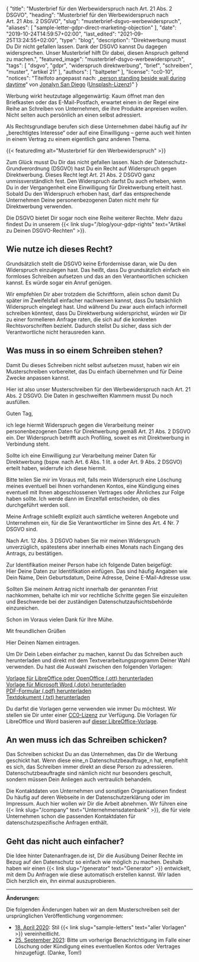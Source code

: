 {
    "title": "Musterbrief für den Werbewiderspruch nach Art. 21 Abs. 2 DSGVO",
    "heading": "Musterbrief für den Werbewiderspruch nach Art.&nbsp;21&nbsp;Abs.&nbsp;2&nbsp;DSGVO",
    "slug": "musterbrief-dsgvo-werbewiderspruch",
    "aliases": [ "sample-letter-gdpr-direct-marketing-objection" ],
    "date": "2019-10-24T14:59:57+02:00",
    "last_edited": "2021-09-25T13:24:55+02:00",
    "type": "blog",
    "description": "Direktwerbung musst Du Dir nicht gefallen lassen. Dank der DSGVO kannst Du dagegen widersprechen. Unser Musterbrief hilft Dir dabei, diesen Anspruch geltend zu machen.",
    "featured_image": "musterbrief-dsgvo-werbewiderspruch",
    "tags": [ "dsgvo", "gdpr", "widerspruch direktwerbung", "brief", "schreiben", "muster", "artikel 21" ],
    "authors": [ "baltpeter" ],
    "license": "cc0-10",
    "notices": "Titelfoto angepasst nach: „[person standing beside wall during daytime](https://unsplash.com/photos/ZO_tXe8Tinw)“ von [Jonalyn San Diego](https://unsplash.com/@sandiejo) ([Unsplash-Lizenz](https://unsplash.com/license))"
}

Werbung wirkt heutzutage allgegenwärtig: Kaum öffnet man den Briefkasten oder das E-Mail-Postfach, erwartet einen in der Regel eine Reihe an Schreiben von Unternehmen, die ihre Produkte anpreisen wollen. Nicht selten auch persönlich an einen selbst adressiert.

Als Rechtsgrundlage berufen sich diese Unternehmen dabei häufig auf ihr „berechtigtes Interesse“ oder auf eine Einwilligung – gerne auch weit hinten in einem Vertrag zu einem eigentlich ganz anderen Thema.

{{< featuredImg alt="Musterbrief für den Werbewiderspruch" >}}

Zum Glück musst Du Dir das nicht gefallen lassen. Nach der Datenschutz-Grundverordnung (DSGVO) hast Du ein Recht auf Widerspruch gegen Direktwerbung. Dieses Recht legt Art. 21 Abs. 2 DSGVO ganz unmissverständlich fest. Den Widerspruch darfst Du auch erheben, wenn Du in der Vergangenheit eine Einwilligung für Direktwerbung erteilt hast.  
Sobald Du den Widerspruch erhoben hast, darf das entsprechende Unternehmen Deine personenbezogenen Daten nicht mehr für Direktwerbung verwenden.

Die DSGVO bietet Dir sogar noch eine Reihe weiterer Rechte. Mehr dazu findest Du in unserem {{< link slug="/blog/your-gdpr-rights" text="Artikel zu Deinen DSGVO-Rechten" >}}.

## Wie nutze ich dieses Recht?

Grundsätzlich stellt die DSGVO keine Erfordernisse daran, wie Du den Widerspruch einzulegen hast. Das heißt, dass Du grundsätzlich einfach ein formloses Schreiben aufsetzen und das an den Verantwortlichen schicken kannst. Es würde sogar ein Anruf genügen.

Wir empfehlen Dir aber trotzdem die Schriftform, allein schon damit Du später im Zweifelsfall einfacher nachweisen kannst, dass Du tatsächlich Widerspruch eingelegt hast. Und während Du zwar auch einfach informell schreiben könntest, dass Du Direktwerbung widersprichst, würden wir Dir zu einer formelleren Anfrage raten, die sich auf die konkreten Rechtsvorschriften bezieht. Dadurch stellst Du sicher, dass sich der Verantwortliche nicht herausreden kann.

## Was muss in so einem Schreiben stehen?

Damit Du dieses Schreiben nicht selbst aufsetzen musst, haben wir ein Musterschreiben vorbereitet, das Du einfach übernehmen und für Deine Zwecke anpassen kannst.

Hier ist also unser Musterschreiben für den Werbewiderspruch nach Art. 21 Abs. 2 DSGVO. Die Daten in <span class="blog-letter-fill-in">geschweiften Klammern</span> musst Du noch ausfüllen.

<div class="blog-letter">
<p>Guten Tag,</p>

<p>ich lege hiermit Widerspruch gegen die Verarbeitung meiner personenbezogenen Daten für Direktwerbung gemäß Art. 21 Abs. 2 DSGVO ein. Der Widerspruch betrifft auch Profiling, soweit es mit Direktwerbung in Verbindung steht.</p>

<p>Sollte ich eine Einwilligung zur Verarbeitung meiner Daten für Direktwerbung (bspw. nach Art. 6 Abs. 1 lit. a oder Art. 9 Abs. 2 DSGVO) erteilt haben, widerrufe ich diese hiermit.</p>

<p>Bitte teilen Sie mir im Voraus mit, falls mein Widerspruch eine Löschung meines eventuell bei Ihnen vorhandenen Kontos, eine Kündigung eines eventuell mit Ihnen abgeschlossenen Vertrages oder Ähnliches zur Folge haben sollte. Ich werde dann im Einzelfall entscheiden, ob dies durchgeführt werden soll.</p>

<p>Meine Anfrage schließt explizit auch sämtliche weiteren Angebote und Unternehmen ein, für die Sie Verantwortlicher im Sinne des Art. 4 Nr. 7 DSGVO sind.</p>

<p>Nach Art. 12 Abs. 3 DSGVO haben Sie mir meinen Widerspruch unverzüglich, spätestens aber innerhalb eines Monats nach Eingang des Antrags, zu bestätigen.</p>

<p>Zur Identifikation meiner Person habe ich folgende Daten beigefügt:<br>
<span class="blog-letter-fill-in">Hier Deine Daten zur Identifikation einfügen. Das sind häufig Angaben wie Dein Name, Dein Geburtsdatum, Deine Adresse, Deine E-Mail-Adresse usw.</span></p>

<p>Sollten Sie meinem Antrag nicht innerhalb der genannten Frist nachkommen, behalte ich mir vor rechtliche Schritte gegen Sie einzuleiten und Beschwerde bei der zuständigen Datenschutzaufsichtsbehörde einzureichen.</p>

<p>Schon im Voraus vielen Dank für Ihre Mühe.</p>

<p>Mit freundlichen Grüßen</p>

<p><span class="blog-letter-fill-in">Hier Deinen Namen eintragen.</span></p>
</div>

Um Dir Dein Leben einfacher zu machen, kannst Du das Schreiben auch herunterladen und direkt mit dem Textverarbeitungsprogramm Deiner Wahl verwenden. Du hast die Auswahl zwischen den folgenden Vorlagen:

<a href="/downloads/musterschreiben-dsgvo-werbewiderspruch-datenanfragen.de.ott" class="button button-primary" style="margin-bottom: 10px;">Vorlage für LibreOffice oder OpenOffice (.ott) herunterladen</a><br>
<a href="/downloads/musterschreiben-dsgvo-werbewiderspruch-datenanfragen.de.dotx" class="button button-secondary" style="margin-bottom: 10px;">Vorlage für Microsoft Word (.dotx) herunterladen</a><br>
<a href="/downloads/musterschreiben-dsgvo-werbewiderspruch-datenanfragen.de.pdf" class="button button-secondary" style="margin-bottom: 10px;">PDF-Formular (.pdf) herunterladen</a><br>
<a href="/downloads/musterschreiben-dsgvo-werbewiderspruch-datenanfragen.de.txt" class="button button-secondary">Textdokument (.txt) herunterladen</a>

Du darfst die Vorlagen gerne verwenden wie immer Du möchtest. Wir stellen sie Dir unter einer [CC0-Lizenz](https://creativecommons.org/publicdomain/zero/1.0/) zur Verfügung. Die Vorlagen für LibreOffice und Word basieren auf [dieser LibreOffice-Vorlage](https://extensions.libreoffice.org/templates/geschaeftsbrief-din-5008-2011-b-a4-ib).

## An wen muss ich das Schreiben schicken?

Das Schreiben schickst Du an das Unternehmen, das Dir die Werbung geschickt hat. Wenn diese eine_n Datenschutzbeauftrage_n hat, empfiehlt es sich, das Schreiben immer direkt an diese Person zu adressieren. Datenschutzbeauftragte sind nämlich nicht nur besonders geschult, sondern müssen Dein Anliegen auch vertraulich behandeln.

Die Kontaktdaten von Unternehmen und sonstigen Organisationen findest Du häufig auf deren Webseite in der Datenschutzerklärung oder im Impressum. Auch hier wollen wir Dir die Arbeit abnehmen. Wir führen eine {{< link slug="/company" text="Unternehmensdatenbank" >}}, die für viele Unternehmen schon die passenden Kontaktdaten für datenschutzspezifische Anfragen enthält.

## Geht das nicht auch einfacher?

Die Idee hinter Datenanfragen.de ist, Dir die Ausübung Deiner Rechte im Bezug auf den Datenschutz so einfach wie möglich zu machen. Deshalb haben wir einen {{< link slug="/generator" text="Generator" >}} entwickelt, mit dem Du Anfragen wie diese automatisch erstellen kannst. Wir laden Dich herzlich ein, ihn einmal auszuprobieren.

---

**Änderungen:**

Die folgenden Änderungen haben wir an dem Musterschreiben seit der ursprünglichen Veröffentlichung vorgenommen:

* [18. April 2020](https://github.com/datenanfragen/data/pull/562/commits/3c31ea33425d8c53e27bebea98f7486bd6754be8#diff-0fbc22e0510c1148f28cd399109977fe): Stil {{< link slug="sample-letters" text="aller Vorlagen" >}} vereinheitlicht.
* [25. September 2021](https://github.com/datenanfragen/data/pull/1335/commits/a346ed73910392a57ee774ba7656ec3c835657f9#diff-1c5520812f65d3fdbe31f1042e855094e47b4e3699de3cff50bbdf49ca6dcb0e): Bitte um vorherige Benachrichtigung im Falle einer Löschung oder Kündigung eines eventuellen Kontos oder Vertrages hinzugefügt. (Danke, Tom!)
